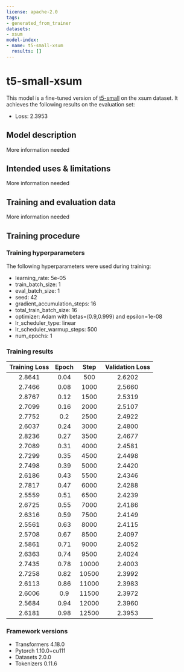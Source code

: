 ```yaml
---
license: apache-2.0
tags:
- generated_from_trainer
datasets:
- xsum
model-index:
- name: t5-small-xsum
  results: []
---
```


<!-- This model card has been generated automatically according to the information the Trainer had access to. You
should probably proofread and complete it, then remove this comment. -->

# t5-small-xsum

This model is a fine-tuned version of [t5-small](https://huggingface.co/t5-small) on the xsum dataset.
It achieves the following results on the evaluation set:
- Loss: 2.3953

## Model description

More information needed

## Intended uses & limitations

More information needed

## Training and evaluation data

More information needed

## Training procedure

### Training hyperparameters

The following hyperparameters were used during training:
- learning_rate: 5e-05
- train_batch_size: 1
- eval_batch_size: 1
- seed: 42
- gradient_accumulation_steps: 16
- total_train_batch_size: 16
- optimizer: Adam with betas=(0.9,0.999) and epsilon=1e-08
- lr_scheduler_type: linear
- lr_scheduler_warmup_steps: 500
- num_epochs: 1

### Training results

| Training Loss | Epoch | Step  | Validation Loss |
|:-------------:|:-----:|:-----:|:---------------:|
| 2.8641        | 0.04  | 500   | 2.6202          |
| 2.7466        | 0.08  | 1000  | 2.5660          |
| 2.8767        | 0.12  | 1500  | 2.5319          |
| 2.7099        | 0.16  | 2000  | 2.5107          |
| 2.7752        | 0.2   | 2500  | 2.4922          |
| 2.6037        | 0.24  | 3000  | 2.4800          |
| 2.8236        | 0.27  | 3500  | 2.4677          |
| 2.7089        | 0.31  | 4000  | 2.4581          |
| 2.7299        | 0.35  | 4500  | 2.4498          |
| 2.7498        | 0.39  | 5000  | 2.4420          |
| 2.6186        | 0.43  | 5500  | 2.4346          |
| 2.7817        | 0.47  | 6000  | 2.4288          |
| 2.5559        | 0.51  | 6500  | 2.4239          |
| 2.6725        | 0.55  | 7000  | 2.4186          |
| 2.6316        | 0.59  | 7500  | 2.4149          |
| 2.5561        | 0.63  | 8000  | 2.4115          |
| 2.5708        | 0.67  | 8500  | 2.4097          |
| 2.5861        | 0.71  | 9000  | 2.4052          |
| 2.6363        | 0.74  | 9500  | 2.4024          |
| 2.7435        | 0.78  | 10000 | 2.4003          |
| 2.7258        | 0.82  | 10500 | 2.3992          |
| 2.6113        | 0.86  | 11000 | 2.3983          |
| 2.6006        | 0.9   | 11500 | 2.3972          |
| 2.5684        | 0.94  | 12000 | 2.3960          |
| 2.6181        | 0.98  | 12500 | 2.3953          |


### Framework versions

- Transformers 4.18.0
- Pytorch 1.10.0+cu111
- Datasets 2.0.0
- Tokenizers 0.11.6
